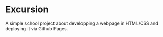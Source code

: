 # Excursion
A simple school project about developping a webpage in HTML/CSS and deploying it via Github Pages.
